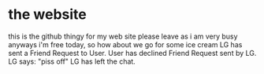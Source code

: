 # the website

this is the github thingy for my web site
please leave as i am very busy
anyways i'm free today, so how about we go for some ice cream
LG has sent a Friend Request to User.
User has declined Friend Request sent by LG.
LG says: "piss off"
LG has left the chat.
